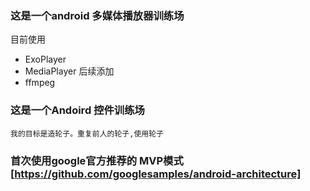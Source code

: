 ### 这是一个android 多媒体播放器训练场
目前使用
 * ExoPlayer
 * MediaPlayer
后续添加
 * ffmpeg

### 这是一个Andoird 控件训练场
	我的目标是造轮子。重复前人的轮子,使用轮子	

### 首次使用google官方推荐的 MVP模式[https://github.com/googlesamples/android-architecture]
